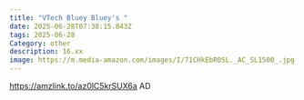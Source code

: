 ```yaml
---
title: "VTech Bluey Bluey's "
date: 2025-06-28T07:38:15.843Z
tags: 2025-06-28
Category: other
description: 16.xx
image: https://m.media-amazon.com/images/I/71CHkEbR0SL._AC_SL1500_.jpg
---
```

https://amzlink.to/az0lC5krSUX6a
AD